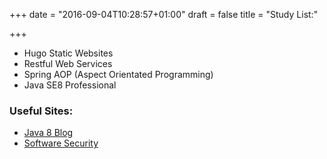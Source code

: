 +++
date = "2016-09-04T10:28:57+01:00"
draft = false
title = "Study List:"

+++
<ul>
<li>Hugo Static Websites</li>
<li>Restful Web Services</li>
<li>Spring AOP (Aspect Orientated Programming)</li>
<li>Java SE8 Professional</li>
</ul>

<h3> Useful Sites: </h3>
<ul>
<li><a href="http://winterbe.com/java/"> Java 8 Blog </a></li>
<li><a href="https://www.hacksplaining.com/"> Software Security </a></li>
</ul>
